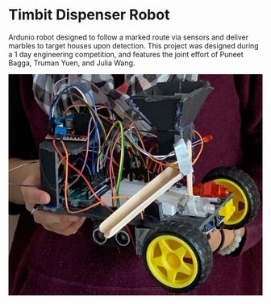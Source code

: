 # Timbit Dispenser Robot

Ardunio robot designed to follow a marked route via sensors and deliver marbles to target houses upon detection. This project was designed during a 1 day engineering competition, and features the joint effort of Puneet Bagga, Truman Yuen, and Julia Wang.

![Bot](https://github.com/JuliaLWang8/Timbit-Dispenser-Robot/blob/main/UTEKBot.jpg?raw=true)
